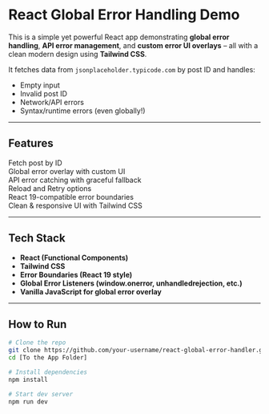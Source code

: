 # React Global Error Handling Demo

This is a simple yet powerful React app demonstrating **global error handling**, **API error management**, and **custom error UI overlays** – all with a clean modern design using **Tailwind CSS**.

It fetches data from `jsonplaceholder.typicode.com` by post ID and handles:
- Empty input
- Invalid post ID
- Network/API errors
- Syntax/runtime errors (even globally!)

---

## Features

Fetch post by ID  
Global error overlay with custom UI  
API error catching with graceful fallback  
Reload and Retry options  
React 19-compatible error boundaries  
Clean & responsive UI with Tailwind CSS

---

## Tech Stack

- **React (Functional Components)**
- **Tailwind CSS**
- **Error Boundaries (React 19 style)**
- **Global Error Listeners (window.onerror, unhandledrejection, etc.)**
- **Vanilla JavaScript for global error overlay**

---

## How to Run

```bash
# Clone the repo
git clone https://github.com/your-username/react-global-error-handler.git
cd [To the App Folder]

# Install dependencies
npm install

# Start dev server
npm run dev
